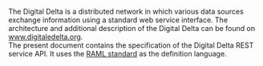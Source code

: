 The Digital Delta is a distributed network in which various data sources exchange information using a standard web service interface. The architecture and additional description of the Digital Delta can be found on <a href="http://www.digitaledelta.org">www.digitaledelta.org</a>.  
The present document contains the specification of the Digital Delta REST service API. It uses the <a href="http://raml.org">RAML standard</a> as the definition language.<br/>
